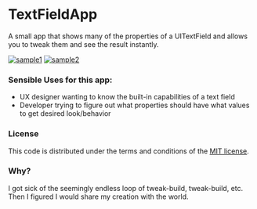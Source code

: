 TextFieldApp
============

A small app that shows many of the properties of a UITextField and allows you to tweak them and see the result instantly.

[![sample1](https://raw.github.com/CutFlame/TextFieldApp/master/ScreenShots/shot1-small.png)](https://raw.github.com/CutFlame/TextFieldApp/master/ScreenShots/shot1.png)
[![sample2](https://raw.github.com/CutFlame/TextFieldApp/master/ScreenShots/shot2-small.png)](https://raw.github.com/CutFlame/TextFieldApp/master/ScreenShots/shot2.png)

### Sensible Uses for this app: ###

* UX designer wanting to know the built-in capabilities of a text field
* Developer trying to figure out what properties should have what values to get desired look/behavior

### License ###

This code is distributed under the terms and conditions of the [MIT license](LICENSE). 

### Why? ###

I got sick of the seemingly endless loop of tweak-build, tweak-build, etc. Then I figured I would share my creation with the world.
